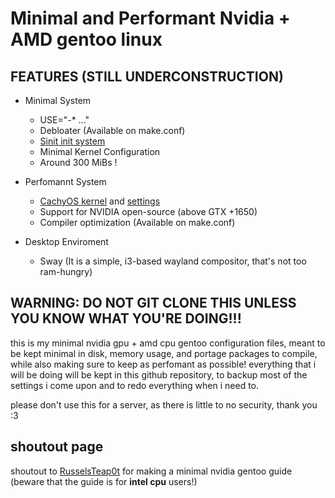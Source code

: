 # Minimal and Performant Nvidia + AMD gentoo linux

## FEATURES (STILL UNDERCONSTRUCTION)

- Minimal System
    - USE="-* ..."
    - Debloater (Available on make.conf)
    - [Sinit init system](https://github.com/Andrey0189/sinit-scripts)
    - Minimal Kernel Configuration
    - Around 300 MiBs !

- Perfomannt System
    - [CachyOS kernel](https://github.com/CachyOS/linux-cachyos) and [settings](https://github.com/CachyOS/CachyOS-Settings)
    - Support for NVIDIA open-source (above GTX +1650)
    - Compiler optimization (Available on make.conf)

- Desktop Enviroment
    - Sway (It is a simple, i3-based wayland compositor, that's not too ram-hungry)

## WARNING: DO NOT GIT CLONE THIS UNLESS YOU KNOW WHAT YOU'RE DOING!!!

this is my minimal nvidia gpu + amd cpu gentoo configuration files, meant to be kept minimal in disk, memory usage, and portage packages to compile, while also making sure to keep as perfomant as possible!
everything that i will be doing will be kept in this github repository, to backup most of the settings i come upon and to redo everything when i need to.

please don't use this for a server, as there is little to no security, thank you :3

## shoutout page
shoutout to [RusselsTeap0t](https://www.reddit.com/r/Gentoo/comments/150r74m/guide_hyprland_nvidia_extremely_minimal_gentoo/
) for making a minimal nvidia gentoo guide (beware that the guide is for **intel cpu** users!)


